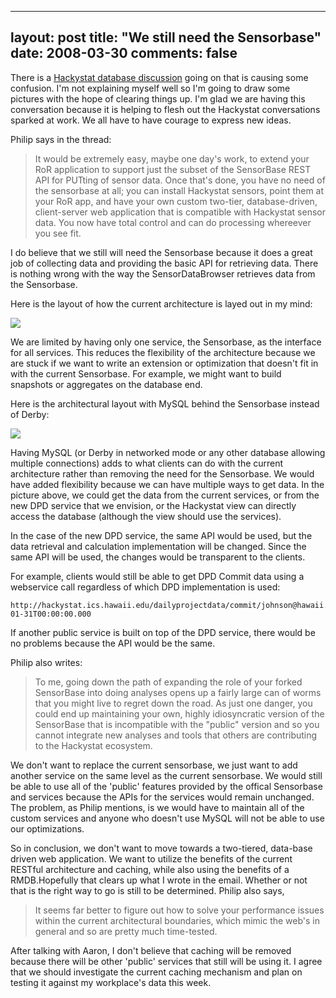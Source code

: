 
---
layout: post
title: "We still need the Sensorbase"
date: 2008-03-30
comments: false
---


There is a [Hackystat database discussion][1] going on that is causing some confusion. I'm not 
explaining myself well so I'm going to draw some pictures with the hope of clearing things up. I'm glad 
we are having this conversation because it is helping to flesh out the Hackystat conversations sparked at 
work. We all have to have courage to express new ideas.

Philip says in the thread:

> It would be extremely easy, maybe one day's work, to extend your RoR application to support just the
> subset of the SensorBase REST API for PUTting of sensor data. Once that's done, you have no need 
> of the sensorbase at all; you can install Hackystat sensors, point them at your RoR app, and have your 
> own custom two-tier, database-driven, client-server web application that is compatible with Hackystat 
> sensor data. You now have total control and can do processing whereever you see fit.

I do believe that we still will need the Sensorbase because it does a great job of collecting data and 
providing the basic API for retrieving data. There is nothing wrong with the way the SensorDataBrowser 
retrieves data from the Sensorbase. 

Here is the layout of how the current architecture is layed out in my mind:

[![][2] ][3] 

We are limited by having only one service, the Sensorbase, as the interface for all services. This 
reduces the flexibility of the architecture because we are stuck if we want to write an extension or 
optimization that doesn't fit in with the current Sensorbase. For example, we might want to build 
snapshots or aggregates on the database end.

Here is the architectural layout with MySQL behind the Sensorbase instead of Derby:

[![][4] ][5] 

Having MySQL (or Derby in networked mode or any other database allowing multiple connections) adds to 
what clients can do with the current architecture rather than removing the need for the Sensorbase. We 
would have added flexibility because we can have multiple ways to get data. In the picture above, we 
could get the data from the current services, or from the new DPD service that we envision, or the 
Hackystat view can directly access the database (although the view should use the services).

In the case of the new DPD service, the same API would be used, but the data retrieval and calculation implementation will be changed. Since the same API will be used, the changes would be transparent to the clients.

For example, clients would still be able to get DPD Commit data using a webservice call regardless of which DPD implementation is used:

```
http://hackystat.ics.hawaii.edu/dailyprojectdata/commit/johnson@hawaii.edu/Default/2006-01-31T00:00:00.000
```

If another public service is built on top of the DPD service, there would be no problems because the API 
would be the same.

Philip also writes:

> To me, going down the path of expanding the role of your forked SensorBase into doing analyses opens up 
> a fairly large can of worms that you might live to regret down the road. As just one danger, you could 
> end up maintaining your own, highly idiosyncratic version of the SensorBase that is incompatible with 
> the "public" version and so you cannot integrate new analyses and tools that others are contributing to 
> the Hackystat ecosystem.


We don't want to replace the current sensorbase, we just want to add another service on the same level as 
the current sensorbase. We would still be able to use all of the 'public' features provided by the 
offical Sensorbase and services because the APIs for the services would remain unchanged. The problem, as 
Philip mentions, is we would have to maintain all of the custom services and anyone who doesn't use MySQL 
will not be able to use our optimizations.

So in conclusion, we don't want to move towards a two-tiered, data-base driven web application. We want 
to utilize the benefits of the current RESTful architecture and caching, while also using the benefits of 
a RMDB.Hopefully that clears up what I wrote in the email. Whether or not that is the right way to go is 
still to be determined. Philip also says, 

> It seems far better to figure out how to solve your performance issues within the current architectural 
> boundaries, which mimic the web's in general and so are pretty much time-tested.

After talking with Aaron, I don't believe that caching will be removed because there will be other 
'public' services that still will be using it. I agree that we should investigate the current caching 
mechanism and plan on testing it against my workplace's data this week.


  [1]: http://groups.google.com/group/hackystat-ui-ror-viewer/browse_thread/thread/b8000e263ebb747f
  [2]: http://4.bp.blogspot.com/_gZ-LJtj9hxw/R_C1g5UygNI/AAAAAAAAAII/79JHYHU9aHg/s320/current_architecture.JPG
  [3]: http://4.bp.blogspot.com/_gZ-LJtj9hxw/R_C1g5UygNI/AAAAAAAAAII/79JHYHU9aHg/s1600-h/current_architecture.JPG
  [4]: http://2.bp.blogspot.com/_gZ-LJtj9hxw/R_C45ZUygPI/AAAAAAAAAIY/M-REQgK0aKI/s320/mysql_architecture.JPG
  [5]: http://2.bp.blogspot.com/_gZ-LJtj9hxw/R_C45ZUygPI/AAAAAAAAAIY/M-REQgK0aKI/s1600-h/mysql_architecture.JPG
